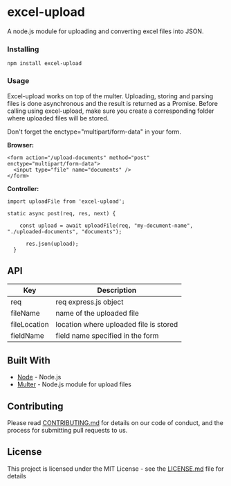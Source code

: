 # excel-upload

A node.js module for uploading and converting excel files into JSON.

### Installing

```
npm install excel-upload
```

### Usage

Excel-upload works on top of the multer. Uploading, storing and parsing files is done
asynchronous and the result is returned as a Promise.
 Before calling using excel-upload, make sure you create a corresponding folder where uploaded files will be stored. 

Don't forget the enctype="multipart/form-data" in your form.

**Browser:**

```
<form action="/upload-documents" method="post" enctype="multipart/form-data">
  <input type="file" name="documents" />
</form>

```

**Controller:**

```
import uploadFile from 'excel-upload';
  
static async post(req, res, next) {
 
    const upload = await uploadFile(req, "my-document-name", "./uploaded-documents", "documents");
 
      res.json(upload);
  }
```

## API

| Key | Description |
| --- | --- |
| req | req express.js object |
| fileName | name of the uploaded file|
| fileLocation | location where uploaded file is stored |
| fieldName | field name specified in the form |


## Built With

* [Node](https://nodejs.org/en/) - Node.js 
* [Multer](https://www.npmjs.com/package/multer) - Node.js module for upload files

## Contributing

Please read [CONTRIBUTING.md](https://gist.github.com/PurpleBooth/b24679402957c63ec426) for details on our code of conduct, and the process for submitting pull requests to us.


## License

This project is licensed under the MIT License - see the [LICENSE.md](LICENSE.md) file for details



